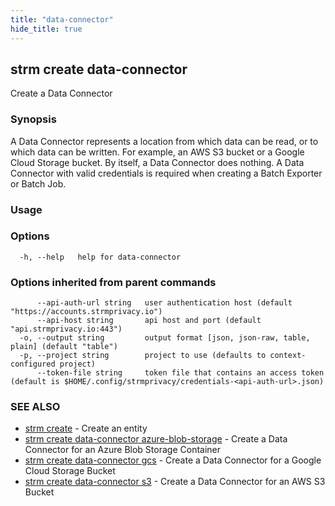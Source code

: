 ```yaml
---
title: "data-connector"
hide_title: true
---
```

## strm create data-connector

Create a Data Connector

### Synopsis

A Data Connector represents a location from which data can be read, or to which data can be written.  For
example, an AWS S3 bucket or a Google Cloud Storage bucket. By itself, a Data Connector does nothing.  A Data Connector
with valid credentials is required when creating a Batch Exporter or Batch Job.

### Usage

### Options

```
  -h, --help   help for data-connector
```

### Options inherited from parent commands

```
      --api-auth-url string   user authentication host (default "https://accounts.strmprivacy.io")
      --api-host string       api host and port (default "api.strmprivacy.io:443")
  -o, --output string         output format [json, json-raw, table, plain] (default "table")
  -p, --project string        project to use (defaults to context-configured project)
      --token-file string     token file that contains an access token (default is $HOME/.config/strmprivacy/credentials-<api-auth-url>.json)
```

### SEE ALSO

* [strm create](docs/04-reference/01-cli-reference/strm/create/index.md)	 - Create an entity
* [strm create data-connector azure-blob-storage](docs/04-reference/01-cli-reference/strm/create/data-connector/azure-blob-storage.md)	 - Create a Data Connector for an Azure Blob Storage Container
* [strm create data-connector gcs](docs/04-reference/01-cli-reference/strm/create/data-connector/gcs.md)	 - Create a Data Connector for a Google Cloud Storage Bucket
* [strm create data-connector s3](docs/04-reference/01-cli-reference/strm/create/data-connector/s3.md)	 - Create a Data Connector for an AWS S3 Bucket

